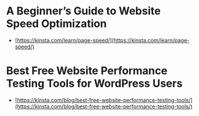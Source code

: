# A Beginner’s Guide to Website Speed Optimization

* [https://kinsta.com/learn/page-speed/](https://kinsta.com/learn/page-speed/)  

# Best Free Website Performance Testing Tools for WordPress Users

* [https://kinsta.com/blog/best-free-website-performance-testing-tools/](https://kinsta.com/blog/best-free-website-performance-testing-tools/)
